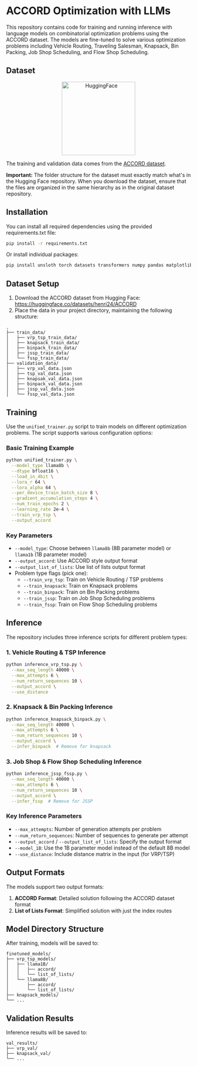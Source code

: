 # ACCORD Optimization with LLMs

This repository contains code for training and running inference with language models on combinatorial optimization problems using the ACCORD dataset. The models are fine-tuned to solve various optimization problems including Vehicle Routing, Traveling Salesman, Knapsack, Bin Packing, Job Shop Scheduling, and Flow Shop Scheduling.

## Dataset

<div align="center">
  <a href="https://huggingface.co/datasets/henri24/ACCORD">
    <img src="https://huggingface.co/front/assets/huggingface_logo.svg" alt="HuggingFace" width="200"/>
  </a>
</div>

The training and validation data comes from the [ACCORD dataset](https://huggingface.co/datasets/henri24/ACCORD).

**Important:** The folder structure for the dataset must exactly match what's in the Hugging Face repository. When you download the dataset, ensure that the files are organized in the same hierarchy as in the original dataset repository.

## Installation

You can install all required dependencies using the provided requirements.txt file:

```bash
pip install -r requirements.txt
```

Or install individual packages:

```bash
pip install unsloth torch datasets transformers numpy pandas matplotlib seaborn tqdm
```

## Dataset Setup

1. Download the ACCORD dataset from Hugging Face: https://huggingface.co/datasets/henri24/ACCORD
2. Place the data in your project directory, maintaining the following structure:

```
.
├── train_data/
│   ├── vrp_tsp_train_data/
│   ├── knapsack_train_data/
│   ├── binpack_train_data/
│   ├── jssp_train_data/
│   └── fssp_train_data/
├── validation_data/
│   ├── vrp_val_data.json
│   ├── tsp_val_data.json
│   ├── knapsak_val_data.json
│   ├── binpack_val_data.json
│   ├── jssp_val_data.json
│   └── fssp_val_data.json
```

## Training

Use the `unified_trainer.py` script to train models on different optimization problems. The script supports various configuration options:

### Basic Training Example

```bash
python unified_trainer.py \
  --model_type llama8b \
  --dtype bfloat16 \
  --load_in_4bit \
  --lora_r 64 \
  --lora_alpha 64 \
  --per_device_train_batch_size 8 \
  --gradient_accumulation_steps 4 \
  --num_train_epochs 2 \
  --learning_rate 2e-4 \
  --train_vrp_tsp \
  --output_accord
```

### Key Parameters

- `--model_type`: Choose between `llama8b` (8B parameter model) or `llama1b` (1B parameter model)
- `--output_accord`: Use ACCORD style output format
- `--output_list_of_lists`: Use list of lists output format
- Problem type flags (pick one):
  - `--train_vrp_tsp`: Train on Vehicle Routing / TSP problems
  - `--train_knapsack`: Train on Knapsack problems
  - `--train_binpack`: Train on Bin Packing problems
  - `--train_jssp`: Train on Job Shop Scheduling problems
  - `--train_fssp`: Train on Flow Shop Scheduling problems

## Inference

The repository includes three inference scripts for different problem types:

### 1. Vehicle Routing & TSP Inference

```bash
python inference_vrp_tsp.py \
  --max_seq_length 40000 \
  --max_attempts 6 \
  --num_return_sequences 10 \
  --output_accord \
  --use_distance
```

### 2. Knapsack & Bin Packing Inference

```bash
python inference_knapsack_binpack.py \
  --max_seq_length 40000 \
  --max_attempts 6 \
  --num_return_sequences 10 \
  --output_accord \
  --infer_binpack  # Remove for knapsack
```

### 3. Job Shop & Flow Shop Scheduling Inference

```bash
python inference_jssp_fssp.py \
  --max_seq_length 40000 \
  --max_attempts 6 \
  --num_return_sequences 10 \
  --output_accord \
  --infer_fssp  # Remove for JSSP
```

### Key Inference Parameters

- `--max_attempts`: Number of generation attempts per problem
- `--num_return_sequences`: Number of sequences to generate per attempt
- `--output_accord` / `--output_list_of_lists`: Specify the output format
- `--model_1B`: Use the 1B parameter model instead of the default 8B model
- `--use_distance`: Include distance matrix in the input (for VRP/TSP)

## Output Formats

The models support two output formats:

1. **ACCORD Format**: Detailed solution following the ACCORD dataset format
2. **List of Lists Format**: Simplified solution with just the index routes

## Model Directory Structure

After training, models will be saved to:

```
finetuned_models/
├── vrp_tsp_models/
│   ├── llama1B/
│   │   ├── accord/
│   │   └── list_of_lists/
│   └── llama8B/
│       ├── accord/
│       └── list_of_lists/
├── knapsack_models/
└── ...
```

## Validation Results

Inference results will be saved to:

```
val_results/
├── vrp_val/
├── knapsack_val/
└── ...
```
